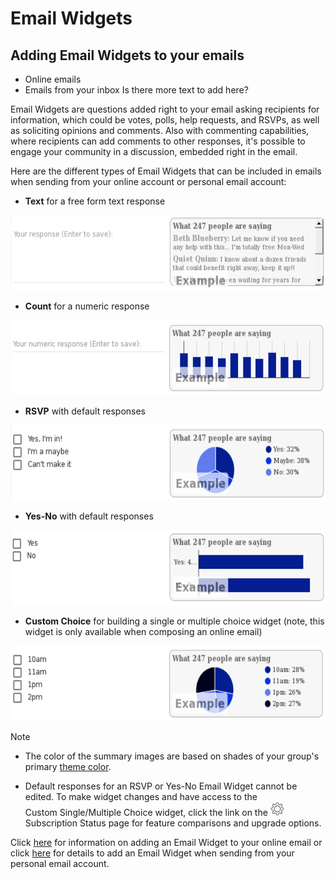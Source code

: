 # Email Widgets

<span id="gv-5widgets-2ewadd"></span>
## Adding Email Widgets to your emails

<span class="todo">
  
* Online emails
* Emails from your inbox
Is there more text to add here?

</span> <!-- todo -->

Email Widgets are questions added right to your email asking recipients for information, which could be votes, polls, help requests, and RSVPs, 
as well as soliciting 
opinions and comments.  Also with commenting capabilities, where recipients can add comments to other responses, it's possible to engage your community 
in a discussion, embedded right in the email.  

Here are the different types of Email Widgets that can be included in emails when sending from your online account or personal email account:

* **Text** for a free form text response
<img src="/docimages/ew-text-example.png" height="120">

* **Count** for a numeric response
<img src="/docimages/ew-numeric-example.png" height="120">

* **RSVP** with default responses
<img src="/docimages/ew-rsvp-example.png" height="120">

* **Yes-No** with default responses
<img src="/docimages/ew-yes-no-example.png" height="120">

<span class="sub g4s">
  
* **Custom Choice** for building a single or multiple choice widget (note, this widget is only available when composing an online email)
<img src="/docimages/ew-custom-choice-example.png" height="120">

</span> <!-- sub g4s -->

Note

* The color of the summary images are based on shades of your group's primary [theme color](/3-send/4-sendSettings.md?[LINK-QARGS-DOC]#gv-2members-4sendsettings-theme-colors).

<span class="free">

* Default responses for an RSVP or Yes-No Email Widget cannot be edited.  To make widget changes and have access to the  
Custom Single/Multiple Choice widget, click the link on the <img src="/docimages/transparent-gear-icon.png" height="22"> Subscription Status page 
for feature comparisons and upgrade options.

</span> <!-- free -->

Click [here](/3-send/1-sendOnline.md?[LINK-QARGS-DOC]#gv-3send-1sendOnline) for information on adding an Email Widget to your online email or click [here](/3-send/2-sendInbox.md?[LINK-QARGS-DOC]#gv-3send-2sendInbox) for details to add an Email Widget when sending from your personal email account.
